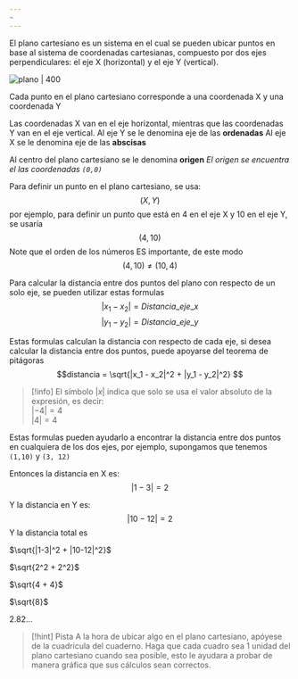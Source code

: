```yaml
---
~
---
```


El plano cartesiano es un sistema en el cual se pueden ubicar puntos en base al sistema de coordenadas cartesianas, compuesto por dos ejes perpendiculares: el eje X (horizontal) y el eje Y (vertical).

![plano | 400](https://s1.significados.com/foto/coordenadas_bg.JPG)

Cada punto en el plano cartesiano corresponde a una coordenada X y una coordenada Y

Las coordenadas X van en el eje horizontal, mientras que las coordenadas Y van en el eje vertical.
Al eje Y se le denomina eje de las **ordenadas**
Al eje X se le denomina eje de las **abscisas**

Al centro del plano cartesiano se le denomina **origen**
*El origen se encuentra el las coordenadas `(0,0)`*

Para definir un punto en el plano cartesiano, se usa:
$$(X,Y)$$
por ejemplo, para definir un punto que está en 4 en el eje X y 10 en el eje Y, se usaría
$$(4,10)$$
Note que el orden de los números ES importante, de este modo
$$(4,10) ≠ (10,4)$$

Para calcular la distancia entre dos puntos del plano con respecto de un solo eje, se pueden utilizar estas formulas
$$|x_{1} - x_{2}| = Distancia\_eje\_x$$
$$|y_{1} - y_2| = Distancia\_eje\_y$$

Estas formulas calculan la distancia con respecto de cada eje, si desea calcular la distancia entre dos puntos, puede apoyarse del teorema de pitágoras
$$distancia = \sqrt{|x_1 - x_2|^2 + |y_1 - y_2|^2} $$

>[!info] 
>El símbolo $|x|$ indica que solo se usa el valor absoluto de la expresión, es decir: <br/>
> $|-4| = 4$ <br/>
> $|4|  = 4$

Estas formulas pueden ayudarlo a encontrar la distancia entre dos puntos en cualquiera de los dos ejes, por ejemplo, supongamos que tenemos `(1,10)` y  `(3, 12)`

Entonces la distancia en X es:
$$|1 - 3| = 2$$

Y la distancia en Y es:
$$|10 - 12| = 2$$
Y la distancia total es

$\sqrt{|1-3|^2 + |10-12|^2}$

$\sqrt{2^2 + 2^2}$

$\sqrt{4 + 4}$

$\sqrt{8}$

$2.82...$


>[!hint] Pista
>A la hora de ubicar algo en el plano cartesiano, apóyese de la cuadricula del cuaderno. Haga que cada cuadro sea 1 unidad del plano cartesiano cuando sea posible, esto le ayudara a probar de manera gráfica que sus cálculos sean correctos.



